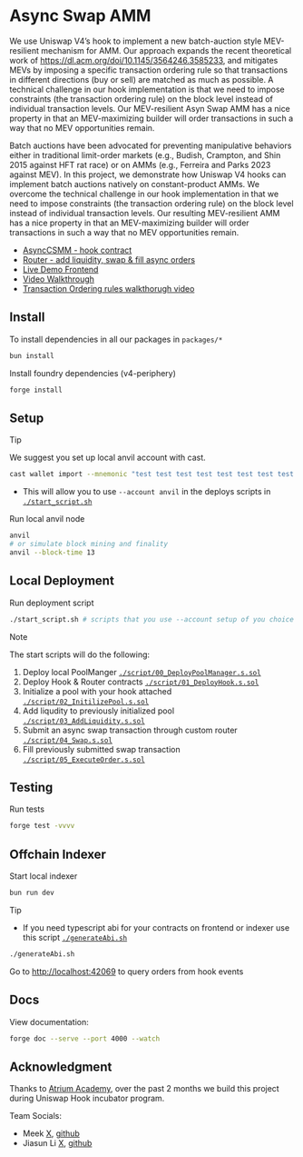 # Async Swap AMM

We use Uniswap V4’s hook to implement a new batch-auction style MEV-resilient mechanism for AMM. Our approach expands the recent theoretical work of https://dl.acm.org/doi/10.1145/3564246.3585233, and mitigates MEVs by imposing a specific transaction ordering rule so that transactions in different directions (buy or sell) are matched as much as possible. A technical challenge in our hook implementation is that we need to impose constraints (the transaction ordering rule) on the block level instead of individual transaction levels. Our MEV-resilient Asyn Swap AMM has a nice property in that an MEV-maximizing builder will order transactions in such a way that no MEV opportunities remain.

Batch auctions have been advocated for preventing manipulative behaviors either in traditional limit-order markets (e.g., Budish, Crampton, and Shin 2015 against HFT rat race) or on AMMs (e.g., Ferreira and Parks 2023 against MEV). In this project, we demonstrate how Uniswap V4 hooks can implement batch auctions natively on constant-product AMMs. We overcome the technical challenge in our hook implementation in that we need to impose constraints (the transaction ordering rule) on the block level instead of individual transaction levels. Our resulting MEV-resilient AMM has a nice property in that an MEV-maximizing builder will order transactions in such a way that no MEV opportunities remain.

- [AsyncCSMM - hook contract](https://github.com/classcool/async-swap/blob/main/src/AsyncCSMM.sol)
- [Router - add liquidity, swap & fill async orders](https://github.com/classcool/async-swap/blob/main/src/router.sol)
- [Live Demo Frontend](https://frontend-mu-one-27.vercel.app/)
- [Video Walkthrough](https://www.loom.com/share/b66cfb28f41b452c8cb6debceea35631?sid=962ac2ae-c2d4-49ff-b621-b99428b44ff9)
- [Transaction Ordering rules walkthorugh video](https://www.loom.com/share/15839f36efaf42e48642b5f1269c6709?sid=ab37fb1b-a31a-4519-9973-d34a7777360f)

## Install

To install dependencies in all our packages in `packages/*`

```bash
bun install
```

Install foundry dependencies (v4-periphery)

```sh
forge install
```

## Setup

> [!TIP]
> We suggest you set up local anvil account with cast.
>
> ```sh
> cast wallet import --mnemonic "test test test test test test test test test test test junk" anvil
> ```
>
> - This will allow you to use `--account anvil` in the deploys scripts in [`./start_script.sh`](./start_script.sh)

Run local anvil node

```sh
anvil
# or simulate block mining and finality
anvil --block-time 13
```

## Local Deployment

Run deployment script

```sh
./start_script.sh # scripts that you use --account setup of you choice
```

> [!NOTE]
>
> The start scripts will do the following:
>
> 1. Deploy local PoolManger [`./script/00_DeployPoolManager.s.sol`](./script/00_DeployPoolManager.s.sol)
> 2. Deploy Hook & Router contracts [`./script/01_DeployHook.s.sol`](./script/01_DeployHook.s.sol)
> 3. Initialize a pool with your hook attached [`./script/02_InitilizePool.s.sol`](./script/02_InitilizePool.s.sol)
> 4. Add liqudity to previously initialized pool [`./script/03_AddLiquidity.s.sol`](./script/03_AddLiquidity.s.sol)
> 5. Submit an async swap transaction through custom router [`./script/04_Swap.s.sol`](./script/04_Swap.s.sol)
> 6. Fill previously submitted swap transaction [`./script/05_ExecuteOrder.s.sol`](./script/05_ExecuteOrder.s.sol)

## Testing

Run tests

```sh
forge test -vvvv
```

## Offchain Indexer

Start local indexer

```sh
bun run dev
```

> [!Tip]
>
> - If you need typescript abi for your contracts on frontend or indexer use this script [`./generateAbi.sh`](./generateAbi.sh)
>
> ```sh
> ./generateAbi.sh
> ```

Go to [http://localhost:42069](http://localhost:42069) to query orders from hook events

## Docs

View documentation:

```sh
forge doc --serve --port 4000 --watch

```
## Acknowledgment

Thanks to [Atrium Academy](https://atrium.academy), over the past 2 months we build this project during Uniswap Hook incubator program.

Team Socials:

- Meek [X](https://x.com/msakiart), [github](https://github.com/mmsaki)
- Jiasun Li [X](https://x.com/mysteryfigure), [github](https://github.com/mysteryfigure)
